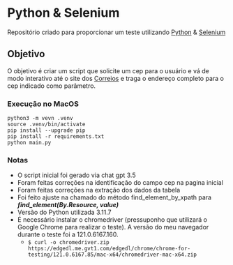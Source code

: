# Python & Selenium
Repositório criado para proporcionar um teste utilizando [Python](https://pypi.org/project/selenium/) & [Selenium](https://www.selenium.dev/)

## Objetivo
O objetivo é criar um script que solicite um cep para o usuário e vá de modo interativo até o site dos [Correios](https://buscacepinter.correios.com.br/app/endereco/index.php)
e traga o endereço completo para o cep indicado como parâmetro.

### Execução no MacOS

```
python3 -m vevn .venv 
source .venv/bin/activate
pip install --upgrade pip 
pip install -r requirements.txt
python main.py
```

### Notas

- O script inicial foi gerado via chat gpt 3.5
- Foram feitas correções na identificação do campo cep na pagina inicial
- Foram feitas correções na extração dos dados da tabela
- Foi feito ajuste na chamado do método find_element_by_xpath para **_find_element(By.Resource, value)_**
- Versão do Python utilizada 3.11.7
- É necessário instalar o chromedriver (pressuponho que utilizará o Google Chrome para realizar o teste). A versão do meu navegador durante o teste foi a 121.0.6167.160. 
  * ```$ curl -o chromedriver.zip https://edgedl.me.gvt1.com/edgedl/chrome/chrome-for-testing/121.0.6167.85/mac-x64/chromedriver-mac-x64.zip ```
